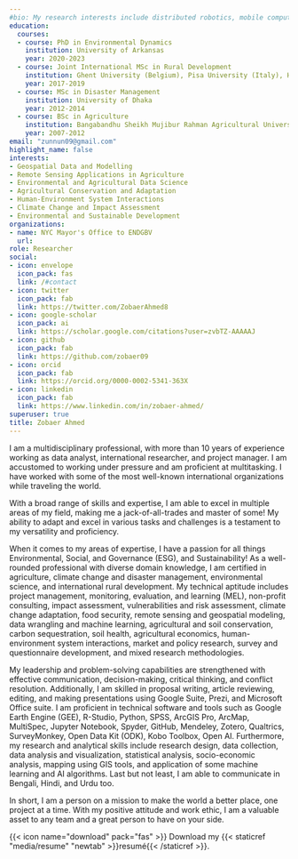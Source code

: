 ```yaml
---
#bio: My research interests include distributed robotics, mobile computing and programmable matter.
education:
  courses:
  - course: PhD in Environmental Dynamics
    institution: University of Arkansas
    year: 2020-2023
  - course: Joint International MSc in Rural Development
    institution: Ghent University (Belgium), Pisa University (Italy), Humboldt University of Berlin (Germany)
    year: 2017-2019
  - course: MSc in Disaster Management
    institution: University of Dhaka
    year: 2012-2014
  - course: BSc in Agriculture
    institution: Bangabandhu Sheikh Mujibur Rahman Agricultural University
    year: 2007-2012
email: "zunnun09@gmail.com"
highlight_name: false
interests:
- Geospatial Data and Modelling
- Remote Sensing Applications in Agriculture
- Environmental and Agricultural Data Science 
- Agricultural Conservation and Adaptation
- Human-Environment System Interactions
- Climate Change and Impact Assessment
- Environmental and Sustainable Development
organizations:
- name: NYC Mayor's Office to ENDGBV 
  url: 
role: Researcher
social:
- icon: envelope
  icon_pack: fas
  link: /#contact
- icon: twitter
  icon_pack: fab
  link: https://twitter.com/ZobaerAhmed8
- icon: google-scholar
  icon_pack: ai
  link: https://scholar.google.com/citations?user=zvbTZ-AAAAAJ
- icon: github
  icon_pack: fab
  link: https://github.com/zobaer09
- icon: orcid
  icon_pack: fab
  link: https://orcid.org/0000-0002-5341-363X
- icon: linkedin
  icon_pack: fab
  link: https://www.linkedin.com/in/zobaer-ahmed/
superuser: true
title: Zobaer Ahmed
---
```

<div style="text-align: inherit;">
I am a multidisciplinary professional, with more than 10 years of experience working as data analyst, international researcher, and project manager. I am accustomed to working under pressure and am proficient at multitasking. I have worked with some of the most well-known international organizations while traveling the world. 

With a broad range of skills and expertise, I am able to excel in multiple areas of my field, making me a jack-of-all-trades and master of some! My ability to adapt and excel in various tasks and challenges is a testament to my versatility and proficiency.

When it comes to my areas of expertise, I have a passion for all things Environmental, Social, and Governance (ESG), and Sustainability! As a well-rounded professional with diverse domain knowledge, I am certified in agriculture, climate change and disaster management, environmental science, and international rural development. My technical aptitude includes project management, monitoring, evaluation, and learning (MEL), non-profit consulting, impact assessment, vulnerabilities and risk assessment, climate change adaptation, food security, remote sensing and geospatial modeling, data wrangling and machine learning, agricultural and soil conservation, carbon sequestration, soil health, agricultural economics, human-environment system interactions, market and policy research, survey and questionnaire development, and mixed research methodologies.

My leadership and problem-solving capabilities are strengthened with effective communication, decision-making, critical thinking, and conflict resolution. Additionally, I am skilled in proposal writing, article reviewing, editing, and making presentations using Google Suite, Prezi, and Microsoft Office suite. I am proficient in technical software and tools such as Google Earth Engine (GEE), R-Studio, Python, SPSS, ArcGIS Pro, ArcMap, MultiSpec, Jupyter Notebook, Spyder, GitHub, Mendeley, Zotero, Qualtrics, SurveyMonkey, Open Data Kit (ODK), Kobo Toolbox, Open AI. Furthermore, my research and analytical skills include research design, data collection, data analysis and visualization, statistical analysis, socio-economic analysis, mapping using GIS tools, and application of some machine learning and AI algorithms. Last but not least, I am able to communicate in Bengali, Hindi, and Urdu too.

In short, I am a person on a mission to make the world a better place, one project at a time. With my positive attitude and work ethic, I am a valuable asset to any team and a great person to have on your side.

</div>

{{< icon name="download" pack="fas" >}} Download my {{< staticref "media/resume" "newtab" >}}resumé{{< /staticref >}}.

